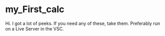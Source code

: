# my_First_calc
Hi. I got a lot of peeks.
If you need any of these, take them.
Preferably run on a Live Server in the VSC.
